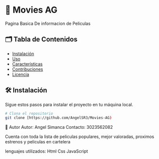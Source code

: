 # 🍿 Movies AG

Pagina Basica De informacion de Peliculas

## 🗂️ Tabla de Contenidos

- [Instalación](#instalación)
- [Uso](#uso)
- [Características](#características)
- [Contribuciones](#contribuciones)
- [Licencia](#licencia)

## 🛠️ Instalación

Sigue estos pasos para instalar el proyecto en tu máquina local.

```bash
# Clona el repositorio
git clone [https://github.com/AngelSR3/Movies-AG)
```
  
🤝 Autor
  Autor: Angel Simanca
  Contacto: 3023562082

Cuenta con toda la lista de peliculas populares, mejor valoradas, proximos estrenos y peliculas en cartelera

lenguajes utilizados: 
Html
Css
JavaScript

